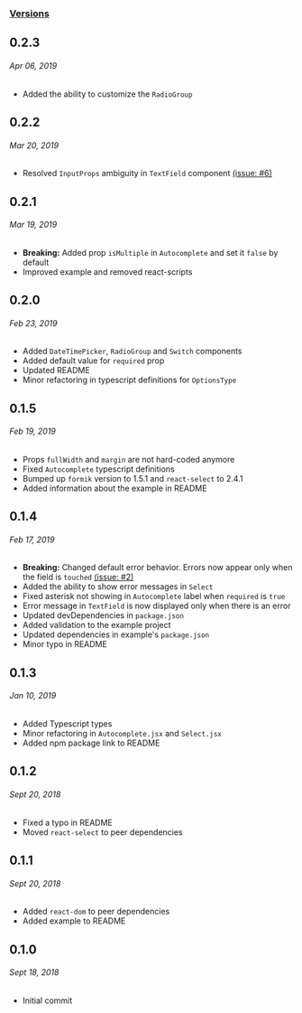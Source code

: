 ### [Versions](https://github.com/gerhat/material-ui-formik-components/releases)


## 0.2.3
###### *Apr 06, 2019*
- Added the ability to customize the `RadioGroup`


## 0.2.2
###### *Mar 20, 2019*
- Resolved `InputProps` ambiguity in `TextField` component [(issue: #6)](https://github.com/gerhat/material-ui-formik-components/issues/6)


## 0.2.1
###### *Mar 19, 2019*
- **Breaking:** Added prop `isMultiple` in `Autocomplete` and set it `false` by default
- Improved example and removed react-scripts


## 0.2.0
###### *Feb 23, 2019*
- Added `DateTimePicker`, `RadioGroup` and `Switch` components
- Added default value for `required` prop
- Updated README
- Minor refactoring in typescript definitions for `OptionsType`


## 0.1.5
###### *Feb 19, 2019*
- Props `fullWidth` and `margin` are not hard-coded anymore
- Fixed `Autocomplete` typescript definitions
- Bumped up `formik` version to 1.5.1 and `react-select` to 2.4.1
- Added information about the example in README


## 0.1.4
###### *Feb 17, 2019*
- **Breaking:** Changed default error behavior. Errors now appear only when the field is `touched` [(issue: #2)](https://github.com/gerhat/material-ui-formik-components/issues/2)
- Added the ability to show error messages in `Select`
- Fixed asterisk not showing in `Autocomplete` label when `required` is `true`
- Error message in `TextField` is now displayed only when there is an error
- Updated devDependencies in `package.json`
- Added validation to the example project
- Updated dependencies in example's `package.json`
- Minor typo in README


## 0.1.3
###### *Jan 10, 2019*
- Added Typescript types
- Minor refactoring in `Autocomplete.jsx` and `Select.jsx`
- Added npm package link to README


## 0.1.2
###### *Sept 20, 2018*
- Fixed a typo in README
- Moved `react-select` to peer dependencies


## 0.1.1
###### *Sept 20, 2018*
- Added `react-dom` to peer dependencies
- Added example to README


## 0.1.0
###### *Sept 18, 2018*
- Initial commit
